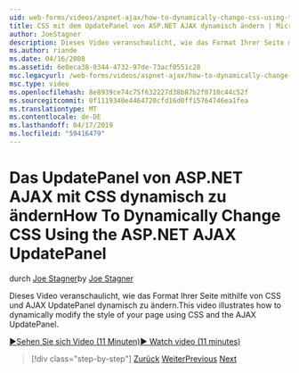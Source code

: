 ```yaml
---
uid: web-forms/videos/aspnet-ajax/how-to-dynamically-change-css-using-the-aspnet-ajax-updatepanel
title: CSS mit dem UpdatePanel von ASP.NET AJAX dynamisch ändern | Microsoft-Dokumentation
author: JoeStagner
description: Dieses Video veranschaulicht, wie das Format Ihrer Seite mithilfe von CSS und AJAX UpdatePanel dynamisch zu ändern.
ms.author: riande
ms.date: 04/16/2008
ms.assetid: 6e0eca38-0344-4732-97de-73acf0551c28
msc.legacyurl: /web-forms/videos/aspnet-ajax/how-to-dynamically-change-css-using-the-aspnet-ajax-updatepanel
msc.type: video
ms.openlocfilehash: 8e8939ce74c75f632227d38b87b2f0710c44c52f
ms.sourcegitcommit: 0f1119340e4464720cfd16d0ff15764746ea1fea
ms.translationtype: MT
ms.contentlocale: de-DE
ms.lasthandoff: 04/17/2019
ms.locfileid: "59416479"
---
```

# <a name="how-to-dynamically-change-css-using-the-aspnet-ajax-updatepanel"></a><span data-ttu-id="e7189-103">Das UpdatePanel von ASP.NET AJAX mit CSS dynamisch zu ändern</span><span class="sxs-lookup"><span data-stu-id="e7189-103">How To Dynamically Change CSS Using the ASP.NET AJAX UpdatePanel</span></span>

<span data-ttu-id="e7189-104">durch [Joe Stagner](https://github.com/JoeStagner)</span><span class="sxs-lookup"><span data-stu-id="e7189-104">by [Joe Stagner](https://github.com/JoeStagner)</span></span>

<span data-ttu-id="e7189-105">Dieses Video veranschaulicht, wie das Format Ihrer Seite mithilfe von CSS und AJAX UpdatePanel dynamisch zu ändern.</span><span class="sxs-lookup"><span data-stu-id="e7189-105">This video illustrates how to dynamically modify the style of your page using CSS and the AJAX UpdatePanel.</span></span>

[<span data-ttu-id="e7189-106">&#9654;Sehen Sie sich Video (11 Minuten)</span><span class="sxs-lookup"><span data-stu-id="e7189-106">&#9654; Watch video (11 minutes)</span></span>](https://channel9.msdn.com/Blogs/ASP-NET-Site-Videos/how-to-dynamically-change-css-using-the-aspnet-ajax-updatepanel)

> [!div class="step-by-step"]
> <span data-ttu-id="e7189-107">[Zurück](basic-aspnet-authentication-in-an-ajax-enabled-application.md)
> [Weiter](how-to-dynamically-add-controls-to-a-web-page.md)</span><span class="sxs-lookup"><span data-stu-id="e7189-107">[Previous](basic-aspnet-authentication-in-an-ajax-enabled-application.md)
[Next](how-to-dynamically-add-controls-to-a-web-page.md)</span></span>
